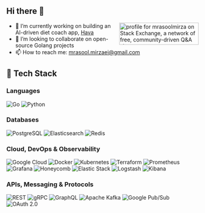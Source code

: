 ## Hi there 👋

<a href="https://stackexchange.com/users/5700916">
  <img align="right" src="https://stackexchange.com/users/flair/5700916.png?theme=dark"
       width="208" height="58"
       alt="profile for mrasoolmirza on Stack Exchange, a network of free, community-driven Q&amp;A sites"
       title="profile for mrasoolmirza on Stack Exchange, a network of free, community-driven Q&amp;A sites" />
</a>

<!--
**mrasoolmirzaei/mrasoolmirzaei** is a ✨ _special_ ✨ repository because its `README.md` (this file) appears on your GitHub profile.

Here are some ideas to get you started:

- 🔭 I’m currently working on ...
- 🌱 I’m currently learning ...
- 👯 I’m looking to collaborate on ...
- 🤔 I’m looking for help with ...
- 💬 Ask me about ...
- 📫 How to reach me: ...
- 😄 Pronouns: ...
- ⚡ Fun fact: ...
-->
- 🔭 I’m currently working on building an AI-driven diet coach app, [Hava](https://www.hava.co/)
- 🤝 I’m looking to collaborate on open-source Golang projects
- 📫 How to reach me: [mrasool.mirzaei@gmail.com](mailto:mrasool.mirzaei@gmail.com)

## 🧰 Tech Stack

### Languages
![Go](https://img.shields.io/badge/Go-00ADD8?logo=go&logoColor=white)
![Python](https://img.shields.io/badge/Python-3776AB?logo=python&logoColor=white)

### Databases
![PostgreSQL](https://img.shields.io/badge/PostgreSQL-4169E1?logo=postgresql&logoColor=white)
![Elasticsearch](https://img.shields.io/badge/Elasticsearch-005571?logo=elasticsearch&logoColor=white)
![Redis](https://img.shields.io/badge/Redis-DC382D?logo=redis&logoColor=white)

### Cloud, DevOps & Observability
![Google Cloud](https://img.shields.io/badge/Google%20Cloud-4285F4?logo=googlecloud&logoColor=white)
![Docker](https://img.shields.io/badge/Docker-2496ED?logo=docker&logoColor=white)
![Kubernetes](https://img.shields.io/badge/Kubernetes-326CE5?logo=kubernetes&logoColor=white)
![Terraform](https://img.shields.io/badge/Terraform-7B42BC?logo=terraform&logoColor=white)
![Prometheus](https://img.shields.io/badge/Prometheus-E6522C?logo=prometheus&logoColor=white)
![Grafana](https://img.shields.io/badge/Grafana-F46800?logo=grafana&logoColor=white)
![Honeycomb](https://img.shields.io/badge/Honeycomb-F6B74A?logo=honeycomb&logoColor=black)
![Elastic Stack](https://img.shields.io/badge/Elastic%20Stack-005571?logo=elastic&logoColor=white)
![Logstash](https://img.shields.io/badge/Logstash-005571?logo=logstash&logoColor=white)
![Kibana](https://img.shields.io/badge/Kibana-005571?logo=kibana&logoColor=white)

### APIs, Messaging & Protocols
![REST](https://img.shields.io/badge/REST-333333)
![gRPC](https://img.shields.io/badge/gRPC-000000?logo=grpc&logoColor=white)
![GraphQL](https://img.shields.io/badge/GraphQL-E10098?logo=graphql&logoColor=white)
![Apache Kafka](https://img.shields.io/badge/Apache%20Kafka-231F20?logo=apachekafka&logoColor=white)
![Google Pub/Sub](https://img.shields.io/badge/Google%20Pub%2FSub-4285F4?logo=googlecloud&logoColor=white)
![OAuth 2.0](https://img.shields.io/badge/OAuth%202.0-3C3C3C)
